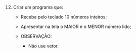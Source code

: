12)	Criar um programa que:

    - Receba pelo teclado 10 números inteiros;
    
    - Apresentar na tela o MAIOR e o MENOR número lido;
    
    
    - OBSERVAÇÃO: 
        
        - Não use vetor.